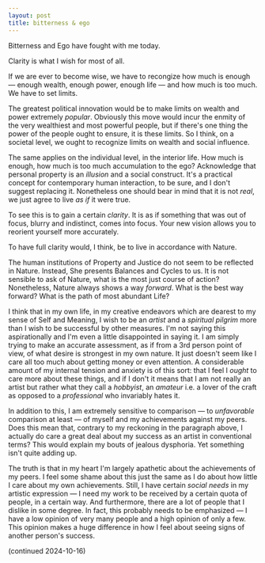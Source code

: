 ```yaml
---
layout: post
title: bitterness & ego
---
```


Bitterness and Ego have fought with me today.

Clarity is what I wish for most of all.

If we are ever to become wise, we have to recongize how much is enough — enough
wealth, enough power, enough life — and how much is too much. We have to set 
limits.

The greatest political innovation would be to make limits on wealth
and power extremely *popular*. Obviously this move would incur the enmity of the
very wealthiest and most powerful people, but if there's one thing the power of
the people ought to ensure, it is these limits. So I think, on a societal level,
we ought to recognize limits on wealth and social influence.

The same applies on the individual level, in the interior life. How much is 
enough, how much is too much accumulation to the ego? Acknowledge that personal
property is an *illusion* and a social construct. It's a practical concept for
contemporary human interaction, to be sure, and I don't suggest replacing it.
Nonetheless one should bear in mind that it is not *real*, we just agree
to live *as if* it were true.

To see this is to gain a certain *clarity*. It is as if something that was out
of focus, blurry and indistinct, comes into focus. Your new vision allows you
to reorient yourself more accurately.

To have full clarity would, I think, be to live in accordance with Nature.

The human institutions of Property and Justice do not seem to be reflected in
Nature. Instead, She presents Balances and Cycles to us. It is not sensible to
ask of Nature, what is the most just course of action? Nonetheless, Nature
always shows a way *forward*. What is the best way forward? What is the path of
most abundant Life?

I think that in my own life, in my creative endeavors which are dearest to my
sense of Self and Meaning, I wish to be an *artist* and a *spiritual pilgrim*
more than I wish to be successful by other measures. I'm not saying this 
aspirationally and I'm even a little disappointed in saying it. I am simply 
trying to make an accurate assessment, as if from a 3rd person point of view,
of what desire is strongest in my own nature. It just doesn't seem like I care
all too much about getting money or even attention. A considerable amount of my
internal tension and anxiety is of this sort: that I feel I *ought* to care
more about these things, and if I don't it means that I am not really an artist
but rather what they call a *hobbyist*, an *amateur* i.e. a lover of the craft
as opposed to a *professional* who invariably hates it.

In addition to this, I am extremely sensitive to comparison — to *unfavorable*
comparison at least — of myself and my achievements against my peers. Does this
mean that, contrary to my reckoning in the paragraph above, I actually do care
a great deal about my success as an artist in conventional terms? This would
explain my bouts of jealous dysphoria. Yet something isn't quite adding up.

The truth is that in my heart I'm largely apathetic about the achievements of
my peers. I feel some shame about this just the same as I do about how little I
care about my own achievements. Still, I have certain *social needs* in my 
artistic expression — I need my work to be received by a certain quota of 
people, in a certain way. And furthermore, there are a lot of people that I 
dislike in some degree. In fact, this probably needs to be emphasized — I have
a low opinion of very many people and a high opinion of only a few. This opinion
makes a huge difference in how I feel about seeing signs of another person's
success. 

(continued 2024-10-16)